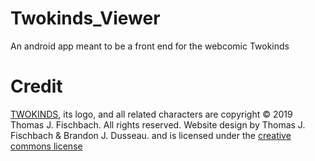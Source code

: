 # Twokinds_Viewer
An android app meant to be a front end for the webcomic Twokinds

# Credit

[TWOKINDS](http://twokinds.keenspot.com/), its logo, and all related characters are copyright © 2019 Thomas J. Fischbach. All rights reserved. Website design by Thomas J. Fischbach & Brandon J. Dusseau. and is licensed under the [creative commons license](https://creativecommons.org/licenses/by-nc-sa/3.0/us/) 
